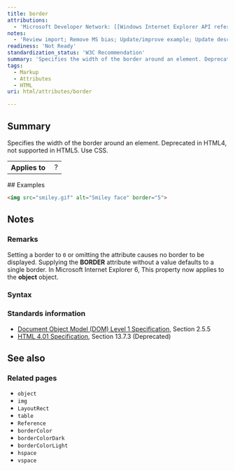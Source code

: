 ```yaml
---
title: border
attributions:
  - 'Microsoft Developer Network: [[Windows Internet Explorer API reference](http://msdn.microsoft.com/en-us/library/ie/hh828809%28v=vs.85%29.aspx) Article]'
notes:
  - 'Review import; Remove MS bias; Update/improve example; Update descriptions; Fix lists & compatibility info'
readiness: 'Not Ready'
standardization_status: 'W3C Recommendation'
summary: 'Specifies the width of the border around an element. Deprecated in HTML4, not supported in HTML5. Use CSS.'
tags:
  - Markup
  - Attributes
  - HTML
uri: html/attributes/border

---
```

## Summary

Specifies the width of the border around an element. Deprecated in HTML4, not supported in HTML5. Use CSS.

<table class="wikitable">
<tr>
<th>
Applies to

</th>
<td>
 ?

</td>
</tr>
</table>
## Examples

``` html
<img src="smiley.gif" alt="Smiley face" border="5">
```

## Notes

### Remarks

Setting a border to `0` or omitting the attribute causes no border to be displayed. Supplying the **BORDER** attribute without a value defaults to a single border. In Microsoft Internet Explorer 6, This property now applies to the **object** object.

### Syntax

### Standards information

-   [Document Object Model (DOM) Level 1 Specification](http://go.microsoft.com/fwlink/p/?linkid=161725), Section 2.5.5
-   [HTML 4.01 Specification](http://go.microsoft.com/fwlink/p/?linkid=25320), Section 13.7.3 (Deprecated)

## See also

### Related pages

-   `object`
-   `img`
-   `LayoutRect`
-   `table`
-   `Reference`
-   `borderColor`
-   `borderColorDark`
-   `borderColorLight`
-   `hspace`
-   `vspace`
